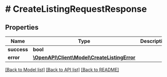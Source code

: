 # # CreateListingRequestResponse

## Properties

Name | Type | Description | Notes
------------ | ------------- | ------------- | -------------
**success** | **bool** |  | [optional]
**error** | [**\OpenAPI\Client\Model\CreateListingError**](CreateListingError.md) |  | [optional]

[[Back to Model list]](../../README.md#models) [[Back to API list]](../../README.md#endpoints) [[Back to README]](../../README.md)
